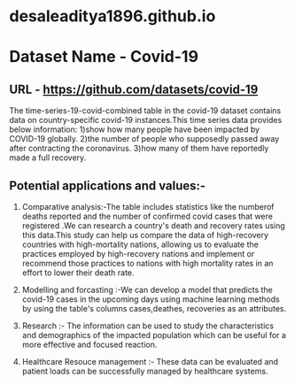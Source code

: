# desaleaditya1896.github.io

# Dataset Name - Covid-19
## URL - https://github.com/datasets/covid-19

The time-series-19-covid-combined table in the covid-19 dataset contains data on country-specific covid-19 instances.This time series data provides below information:
1)show how many people have been impacted by COVID-19 globally.
2)the number of people who supposedly passed away after contracting the coronavirus.
3)how many of them have reportedly made a full recovery.

## Potential applications and values:-
1) Comparative analysis:-The table includes statistics like the numberof deaths reported and the number of confirmed covid cases that were registered .We can research a country's death
 and recovery rates using this data.This study can help us compare the data of high-recovery countries with high-mortality nations, allowing us to evaluate the
 practices employed by high-recovery nations and implement or recommend those practices to nations with high mortality rates in an effort to lower their death rate. 

2) Modelling and forcasting :-We can develop a model that predicts the covid-19 cases in the upcoming days using machine learning methods by using the table's columns cases,deathes,
recoveries as an attributes.

3) Research :- The information can be used to study the characteristics and demographics of the impacted population which can be useful for a more effective and focused reaction.

4) Healthcare Resouce management :- These data can be evaluated and patient loads can be successfully managed by healthcare systems.
